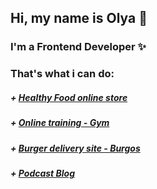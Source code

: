 ## Hi, my name is Olya 👋
### I'm a Frontend Developer ✨

### That's what i can do:
##### + [ Healthy Food online store ](https://olyamosienko.github.io/Module02-Shop/dist)
##### + [ Online training - Gym](https://olyamosienko.github.io/Module01-Diplom-Gym/index.html)
##### + [ Burger delivery site - Burgos](https://olyamosienko.github.io/Module01-Burger/index)
##### + [ Podcast Blog ](https://olyamos-podcast.ru)
<!--
**OlyaMosienko/OlyaMosienko** is a ✨ _special_ ✨ repository because its `README.md` (this file) appears on your GitHub profile.

Here are some ideas to get you started:

- 🔭 I’m currently working on ...
- 🌱 I’m currently learning ...
- 👯 I’m looking to collaborate on ...
- 🤔 I’m looking for help with ...
- 💬 Ask me about ...
- 📫 How to reach me: ...
- 😄 Pronouns: ...
- ⚡ Fun fact: ...
-->
